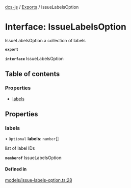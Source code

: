 [dcs-js](../README.md) / [Exports](../modules.md) / IssueLabelsOption

# Interface: IssueLabelsOption

IssueLabelsOption a collection of labels

**`export`**

**`interface`** IssueLabelsOption

## Table of contents

### Properties

- [labels](IssueLabelsOption.md#labels)

## Properties

### <a id="labels" name="labels"></a> labels

• `Optional` **labels**: `number`[]

list of label IDs

**`memberof`** IssueLabelsOption

#### Defined in

[models/issue-labels-option.ts:28](https://github.com/unfoldingWord/dcs-js/blob/b29eb7a/models/issue-labels-option.ts#L28)
